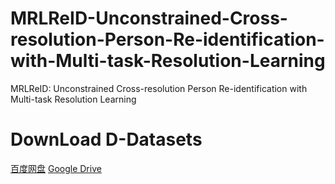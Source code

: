 # MRLReID-Unconstrained-Cross-resolution-Person-Re-identification-with-Multi-task-Resolution-Learning
MRLReID: Unconstrained Cross-resolution Person Re-identification with Multi-task Resolution Learning
# DownLoad D-Datasets
[百度网盘](https://pan.baidu.com/s/159Irj5knjNNnHUrvoh8TUA?pwd=yjan)
[Google Drive](https://drive.google.com/drive/folders/1VXGWb5W4YWrw0kIgLH6wlSZkaxXLXc99?usp=drive_link)

